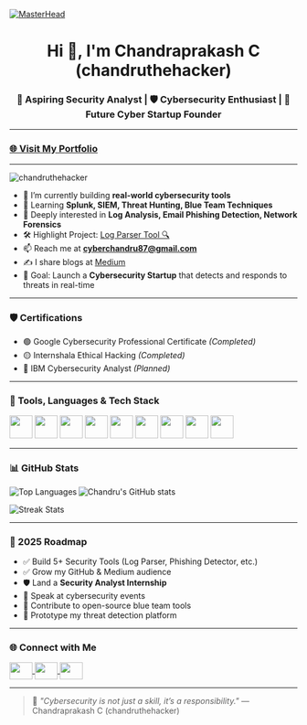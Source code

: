 [![MasterHead](https://firebasestorage.googleapis.com/v0/b/flexi-coding.appspot.com/o/dempgi7-520f8d5f-63d4-4453-8822-dbc149ae27f8.gif?alt=media&token=91c0c7b2-93c3-4029-b011-1a8703c5730d)](https://chandruthehacker.github.io/portfolio/)

<h1 align="center">Hi 👋, I'm Chandraprakash C (chandruthehacker)</h1>
<h3 align="center">🔐 Aspiring Security Analyst | 🛡️ Cybersecurity Enthusiast | 🚀 Future Cyber Startup Founder</h3>

---

### [🌐 Visit My Portfolio](https://chandruthehacker.github.io/)

---

<p align="left">
  <img src="https://komarev.com/ghpvc/?username=chandruthehacker&label=Profile%20views&color=0e75b6&style=flat" alt="chandruthehacker" />
</p>

- 🔭 I’m currently building **real-world cybersecurity tools**
- 🌱 Learning **Splunk, SIEM, Threat Hunting, Blue Team Techniques**
- 🧠 Deeply interested in **Log Analysis, Email Phishing Detection, Network Forensics**
- 🛠️ Highlight Project: [Log Parser Tool 🔍](https://github.com/chandruthehacker/log-parser)
- 📫 Reach me at **cyberchandru87@gmail.com**
- ✍️ I share blogs at [Medium](https://medium.com/@cyberchandru87)
- 🚀 Goal: Launch a **Cybersecurity Startup** that detects and responds to threats in real-time

---

### 🛡️ Certifications

- 🟢 Google Cybersecurity Professional Certificate *(Completed)*
- 🟡 Internshala Ethical Hacking *(Completed)*
- 🔵 IBM Cybersecurity Analyst *(Planned)*

---

### 🧰 Tools, Languages & Tech Stack

<p align="left">
  <img src="https://cdn.jsdelivr.net/gh/devicons/devicon/icons/python/python-original.svg" width="40" height="40"/>
  <img src="https://cdn.jsdelivr.net/gh/devicons/devicon/icons/linux/linux-original.svg" width="40" height="40"/>
  <img src="https://cdn.jsdelivr.net/gh/devicons/devicon/icons/bash/bash-original.svg" width="40" height="40"/>
  <img src="https://cdn.jsdelivr.net/gh/devicons/devicon/icons/mysql/mysql-original.svg" width="40" height="40"/>
  <img src="https://cdn.jsdelivr.net/gh/devicons/devicon/icons/git/git-original.svg" width="40" height="40"/>
  <img src="https://www.vectorlogo.zone/logos/w3_html5/w3_html5-icon.svg" width="40" height="40"/>
  <img src="https://www.vectorlogo.zone/logos/w3_css/w3_css-icon.svg" width="40" height="40"/>
  <img src="https://www.vectorlogo.zone/logos/wireshark/wireshark-icon.svg" width="40" height="40"/>
  <img src="https://www.vectorlogo.zone/logos/nmap/nmap-icon.svg" width="40" height="40"/>
</p>

---

### 📊 GitHub Stats

<p>
  <img align="left" src="https://github-readme-stats.vercel.app/api/top-langs?username=chandruthehacker&show_icons=true&locale=en&layout=compact&theme=tokyonight" alt="Top Languages" />
</p>

<p>
  <img align="center" src="https://github-readme-stats.vercel.app/api?username=chandruthehacker&show_icons=true&theme=tokyonight" alt="Chandru's GitHub stats" />
</p>

<p>
  <img align="center" src="https://github-readme-streak-stats.herokuapp.com/?user=chandruthehacker&theme=tokyonight" alt="Streak Stats" />
</p>

---

### 🎯 2025 Roadmap

- ✅ Build 5+ Security Tools (Log Parser, Phishing Detector, etc.)
- ✅ Grow my GitHub & Medium audience
- 🛡️ Land a **Security Analyst Internship**
- 📢 Speak at cybersecurity events
- 🔧 Contribute to open-source blue team tools
- 🚀 Prototype my threat detection platform

---

### 🌐 Connect with Me

<p align="left">
  <a href="https://linkedin.com/in/chandraprakash87" target="blank">
    <img align="center" src="https://raw.githubusercontent.com/rahuldkjain/github-profile-readme-generator/master/src/images/icons/Social/linked-in-alt.svg" height="30" width="40" />
  </a>
  <a href="https://medium.com/@cyberchandru87" target="blank">
    <img align="center" src="https://raw.githubusercontent.com/rahuldkjain/github-profile-readme-generator/master/src/images/icons/Social/medium.svg" height="30" width="40" />
  </a>
   <a href="https://www.instagram.com/chandru_the_hacker" target="blank">
    <img align="center" src="https://raw.githubusercontent.com/rahuldkjain/github-profile-readme-generator/master/src/images/icons/Social/instagram.svg" height="30" width="40" />
  </a>
</p>

---

> 🔐 *"Cybersecurity is not just a skill, it’s a responsibility."* — Chandraprakash C (chandruthehacker)
